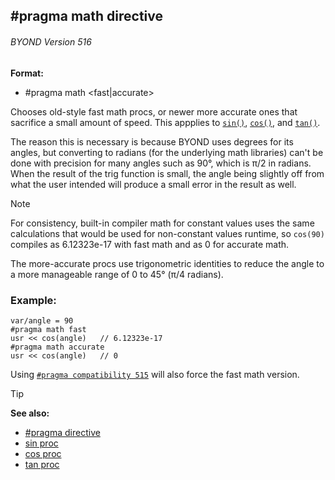 ## #pragma math directive 
###### BYOND Version 516

**Format:**
+   #pragma math \<fast|accurate>

Chooses old-style fast math procs, or newer more accurate ones
that sacrifice a small amount of speed. This appplies to
[`sin()`](/proc/sin), [`cos()`](/proc/cos), and
[`tan()`](/proc/tan). 

The reason this is necessary is
because BYOND uses degrees for its angles, but converting to radians
(for the underlying math libraries) can\'t be done with precision for
many angles such as 90°, which is π/2 in radians. When the result of the
trig function is small, the angle being slightly off from what the user
intended will produce a small error in the result as well. 

> [!NOTE]
> For consistency, built-in compiler
math for constant values uses the same calculations that would be used
for non-constant values runtime, so `cos(90)` compiles as 6.12323e-17
with fast math and as 0 for accurate math.

The more-accurate procs use trigonometric identities to reduce the angle to
a more manageable range of 0 to 45° (π/4 radians).
### Example:

```dm
var/angle = 90
#pragma math fast
usr << cos(angle)   // 6.12323e-17
#pragma math accurate
usr << cos(angle)   // 0
```

Using [`#pragma compatibility 515`](/DM/preprocessor/pragma/compatibility) will also force the
fast math version. 

> [!TIP] 
> **See also:**
> +   [#pragma directive](/ref/DM/preprocessor/pragma.md) 
> +   [sin proc](/ref/proc/sin.md) 
> +   [cos proc](/ref/proc/cos.md) 
> +   [tan proc](/ref/proc/tan.md)